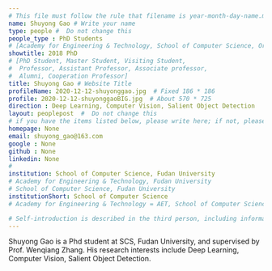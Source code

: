 ```yaml
---
# This file must follow the rule that filename is year-month-day-name.md .
name: Shuyong Gao # Write your name
type: people #  Do not change this
people_type : PhD Students
# [Academy for Engineering & Technology, School of Computer Science, Organizer]
showtitle: 2018 PhD
# [PhD Student, Master Student, Visiting Student,
#  Professor, Assistant Professor, Associate professor,
#  Alumni, Cooperation Professor]
title: Shuyong Gao # Website Title
profileName: 2020-12-12-shuyonggao.jpg  # Fixed 186 * 186
profile: 2020-12-12-shuyonggaoBIG.jpg  # About 570 * 725
direction : Deep Learning, Computer Vision, Salient Object Detection
layout: peoplepost  #  Do not change this
# if you have the items listed below, please write here; if not, please write None.
homepage: None
email: shuyong_gao@163.com
google : None
github : None
linkedin: None
# 
institution: School of Computer Science, Fudan University
# Academy for Engineering & Technology, Fudan University
# School of Computer Science, Fudan University
institutionShort: School of Computer Science
# Academy for Engineering & Technology = AET, School of Computer Science = SCS

# Self-introduction is described in the third person, including information such as educational experience
---
```


Shuyong Gao is a Phd student at SCS, Fudan University, and supervised by Prof. Wenqiang Zhang. His research interests include Deep Learning, Computer Vision, Salient Object Detection.